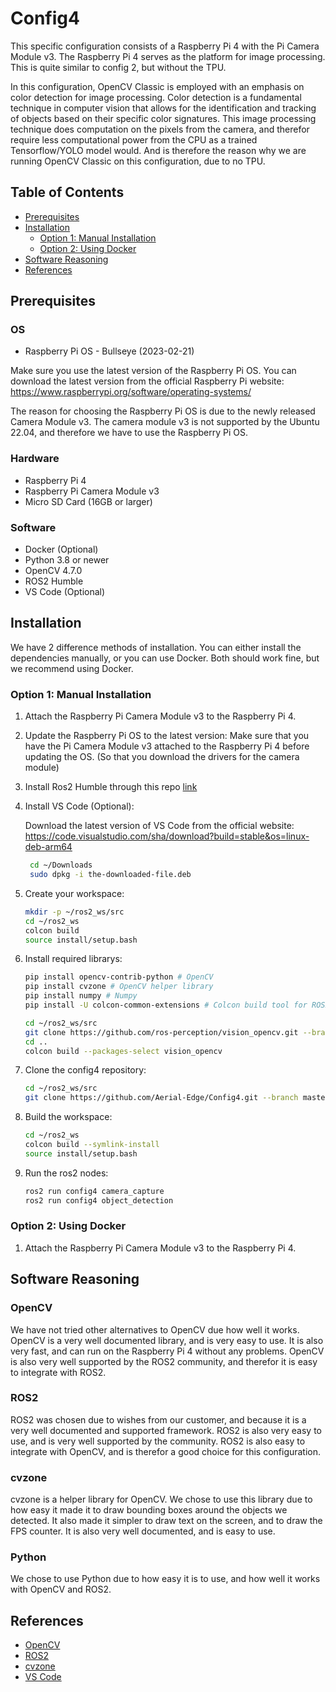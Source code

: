 # Config4

This specific configuration consists of a Raspberry Pi 4 with the Pi Camera Module v3. The Raspberry Pi 4 serves as the platform for image processing. This is quite similar to config 2, but without the TPU.

In this configuration, OpenCV Classic is employed with an emphasis on color detection for image processing. Color detection is a fundamental technique in computer vision that allows for the identification and tracking of objects based on their specific color signatures.
This image processing technique does computation on the pixels from the camera, and therefor require less computational power from the CPU as a trained Tensorflow/YOLO model would. And is therefore the reason why we are running OpenCV Classic on this configuration, due to no TPU.

## Table of Contents

- [Prerequisites](#prerequisites)
- [Installation](#installation)
  - [Option 1: Manual Installation](#option-1-manual-installation)
  - [Option 2: Using Docker](#option-2-using-docker)
- [Software Reasoning](#Software-Reasoning)
- [References](#references)

## Prerequisites

### OS

- Raspberry Pi OS - Bullseye (2023-02-21)

Make sure you use the latest version of the Raspberry Pi OS. You can download the latest version from the official Raspberry Pi website: https://www.raspberrypi.org/software/operating-systems/

The reason for choosing the Raspberry Pi OS is due to the newly released Camera Module v3. The camera module v3 is not supported by the Ubuntu 22.04, and therefore we have to use the Raspberry Pi OS.

### Hardware

- Raspberry Pi 4
- Raspberry Pi Camera Module v3
- Micro SD Card (16GB or larger)

### Software

- Docker (Optional)
- Python 3.8 or newer
- OpenCV 4.7.0
- ROS2 Humble
- VS Code (Optional)


## Installation

We have 2 difference methods of installation. You can either install the dependencies manually, or you can use Docker. Both should work fine, but we recommend using Docker.

### Option 1: Manual Installation

1. Attach the Raspberry Pi Camera Module v3 to the Raspberry Pi 4.
2. Update the Raspberry Pi OS to the latest version:
    Make sure that you have the Pi Camera Module v3 attached to the Raspberry Pi 4 before updating the OS. (So that you download the drivers for the camera module)
3. Install Ros2 Humble through this repo [link](https://github.com/Ar-Ray-code/rpi-bullseye-ros2.git)
4. Install VS Code (Optional):

   Download the latest version of VS Code from the official website: https://code.visualstudio.com/sha/download?build=stable&os=linux-deb-arm64
   ```sh	
    cd ~/Downloads
    sudo dpkg -i the-downloaded-file.deb
    ```

4. Create your workspace:

    ```sh
    mkdir -p ~/ros2_ws/src
    cd ~/ros2_ws
    colcon build
    source install/setup.bash
    ``` 

5. Install required librarys:

    ```sh
    pip install opencv-contrib-python # OpenCV
    pip install cvzone # OpenCV helper library
    pip install numpy # Numpy
    pip install -U colcon-common-extensions # Colcon build tool for ROS2

    cd ~/ros2_ws/src
    git clone https://github.com/ros-perception/vision_opencv.git --branch humble # OpenCV bridge for ROS2
    cd ..
    colcon build --packages-select vision_opencv
    ``` 


6. Clone the config4 repository:

    ```sh
    cd ~/ros2_ws/src
    git clone https://github.com/Aerial-Edge/Config4.git --branch master
    ```
    
7. Build the workspace:

    ```sh
    cd ~/ros2_ws
    colcon build --symlink-install
    source install/setup.bash
    ```

8. Run the ros2 nodes:

    ```sh
    ros2 run config4 camera_capture
    ros2 run config4 object_detection
    ```

### Option 2: Using Docker

1. Attach the Raspberry Pi Camera Module v3 to the Raspberry Pi 4.
    

## Software Reasoning

### OpenCV

We have not tried other alternatives to OpenCV due how well it works. OpenCV is a very well documented library, and is very easy to use. It is also very fast, and can run on the Raspberry Pi 4 without any problems. OpenCV is also very well supported by the ROS2 community, and therefor it is easy to integrate with ROS2.

### ROS2

ROS2 was chosen due to wishes from our customer, and because it is a very well documented and supported framework. ROS2 is also very easy to use, and is very well supported by the community. ROS2 is also easy to integrate with OpenCV, and is therefor a good choice for this configuration.

### cvzone

cvzone is a helper library for OpenCV. We chose to use this library due to how easy it made it to draw bounding boxes around the objects we detected. It also made it simpler to draw text on the screen, and to draw the FPS counter. It is also very well documented, and is easy to use.

### Python

We chose to use Python due to how easy it is to use, and how well it works with OpenCV and ROS2.


## References

- [OpenCV](https://opencv.org/)
- [ROS2](https://docs.ros.org/en/humble/index.html)
- [cvzone](https://github.com/cvzone/cvzone)
- [VS Code](https://code.visualstudio.com/)
